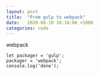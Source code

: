 ```yaml
---
layout: post
title:  "From gulp to webpack"
date:   2020-06-10 16:16:06 +1000
categories: code
---
```

webpack

```
let packager = 'gulp';
packager = 'webpack';
console.log('done');
```
